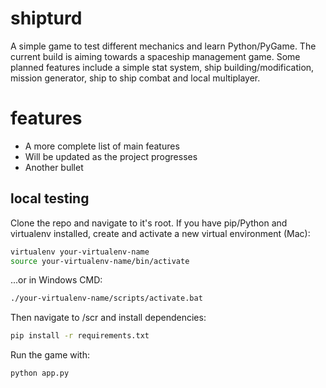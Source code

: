 # shipturd
A simple game to test different mechanics and learn Python/PyGame. The current build is aiming towards a spaceship management game. Some planned features include a simple stat system, ship building/modification, mission generator, ship to ship combat and local multiplayer.

# features

- A more complete list of main features
- Will be updated as the project progresses
- Another bullet

## local testing

Clone the repo and navigate to it's root. If you have pip/Python and virtualenv installed, create  and activate a new virtual environment (Mac):

```bash
virtualenv your-virtualenv-name
source your-virtualenv-name/bin/activate
```
...or in Windows CMD:

```bash
./your-virtualenv-name/scripts/activate.bat
```

Then navigate to /scr and install dependencies:

```bash
pip install -r requirements.txt
```

Run the game with:

```bash
python app.py
```
